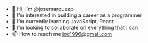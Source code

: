 - 👋 Hi, I’m @josemarquezp
- 👀 I’m interested in building a career as a programmer
- 🌱 I’m currently learning JavaScript, React
- 💞️ I’m looking to collaborate on everything that i can
- 📫 How to reach me joc1996@gmail.com

<!---
josemarquezp/josemarquezp is a ✨ special ✨ repository because its `README.md` (this file) appears on your GitHub profile.
You can click the Preview link to take a look at your changes.
--->
